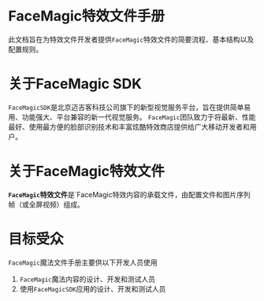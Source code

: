 # FaceMagic特效文件手册

此文档旨在为特效文件开发者提供`FaceMagic`特效文件的简要流程、基本结构以及配置规则。
# 关于FaceMagic SDK
`FaceMagicSDK`是北京迈吉客科技公司旗下的新型视觉服务平台，旨在提供简单易用、功能强大、平台兼容的新一代视觉服务。
`FaceMagic`团队致力于将最新、性能最好、使用最方便的脸部识别技术和丰富炫酷特效商店提供给广大移动开发者和用户。
# 关于FaceMagic特效文件
**`FaceMagic`特效文件**是`FaceMagic特效内容的承载文件，由配置文件和图片序列帧（或全屏视频）组成。
# 目标受众

`FaceMagic`魔法文件手册主要供以下开发人员使用
1. `FaceMagic`魔法内容的设计、开发和测试人员
1. 使用`FaceMagicSDK`应用的设计、开发和测试人员



